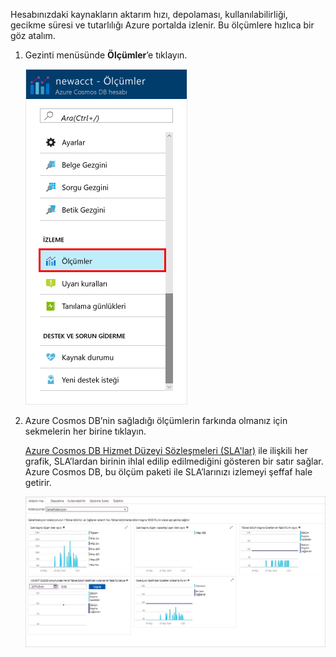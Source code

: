 Hesabınızdaki kaynakların aktarım hızı, depolaması, kullanılabilirliği, gecikme süresi ve tutarlılığı Azure portalda izlenir. Bu ölçümlere hızlıca bir göz atalım. 

1. Gezinti menüsünde **Ölçümler**’e tıklayın.

   ![Azure portalında ölçümler](./media/cosmos-db-tutorial-review-slas/metrics.png)

2. Azure Cosmos DB’nin sağladığı ölçümlerin farkında olmanız için sekmelerin her birine tıklayın. 

    [Azure Cosmos DB Hizmet Düzeyi Sözleşmeleri (SLA'lar)](https://azure.microsoft.com/support/legal/sla/cosmos-db/) ile ilişkili her grafik, SLA’lardan birinin ihlal edilip edilmediğini gösteren bir satır sağlar. Azure Cosmos DB, bu ölçüm paketi ile SLA’larınızı izlemeyi şeffaf hale getirir. 

   ![Azure Cosmos DB ölçüm paketi](./media/cosmos-db-tutorial-review-slas/metrics-suite.png)